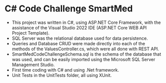 # **C# Code Challenge SmartMed**

- This project was written in C#, using ASP.NET Core Framework, with the assistance of the Visual Studio 2022 IDE (ASP.NET Core WEB API Project Template).
- SQL Server was the relational database used for data persistence.
- Queries and Database CRUD were made directly into each of the methods of the ValuesController.cs, which were all done with REST API.
- SmartMedCodeChallengeSchema.sql is the schema of the database that was used, and can be easily imported using the Microsoft SQL Server Management Studio.
- First time coding with C# and using .Net framework.
- Unit Tests in the UnitTests folder, all using XUnit.
